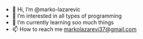 - 👋 Hi, I’m @marko-lazarevic
- 👀 I’m interested in all types of programming
- 🌱 I’m currently learning soo much things 
- 📫 How to reach me markolazarevi37@gmail.com

<!---
marko-lazarevic/marko-lazarevic is a ✨ special ✨ repository because its `README.md` (this file) appears on your GitHub profile.
You can click the Preview link to take a look at your changes.
--->
